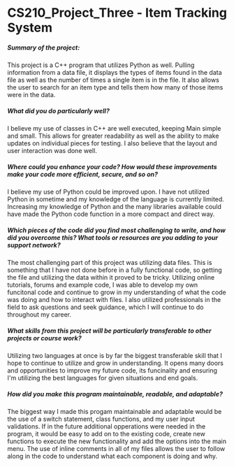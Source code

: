 # CS210_Project_Three - Item Tracking System
##### Summary of the project:
This project is a C++ program that utilizes Python as well. Pulling information from a data file, it displays the types of items found in the data file as well as the number of times a single item is in the file. It also allows the user to search for an item type and tells them how many of those items were in the data. 
##### What did you do particularly well?
I believe my use of classes in C++ are well executed, keeping Main simple and small. This allows for greater readability as well as the ability to make updates on individual pieces for testing. I also believe that the layout and user interaction was done well.
##### Where could you enhance your code? How would these improvements make your code more efficient, secure, and so on?
I believe my use of Python could be improved upon. I have not utilized Python in sometime and my knowledge of the language is currently limited. Increasing my knowledge of Python and the many libraries available could have made the Python code function in a more compact and direct way. 
##### Which pieces of the code did you find most challenging to write, and how did you overcome this? What tools or resources are you adding to your support network?
The most challenging part of this project was utilizing data files. This is something that I have not done before in a fully functional code, so getting the file and utilizing the data within it proved to be tricky. Utilizing online tutorials, forums and example code, I was able to develop my own funcitonal code and continue to grow in my understanding of what the code was doing and how to interact with files. I also utilized professionals in the field to ask questions and seek guidance, which I will continue to do throughout my career.
##### What skills from this project will be particularly transferable to other projects or course work?
Utilizing two languages at once is by far the biggest transferable skill that I hope to continue to utilize and grow in understanding. It opens many doors and opportunities to improve my future code, its funcinality and ensuring I'm utilizing the best languages for given situations and end goals.  
##### How did you make this program maintainable, readable, and adaptable?
The biggest way I made this progam maintainable and adaptable would be the use of a switch statement, class functions, and my user input validations. If in the future additional opperations were needed in the program, it would be easy to add on to the existing code, create new functions to execute the new functionality and add the options into the main menu. The use of inline comments in all of my files allows the user to follow along in the code to understand what each component is doing and why. 

